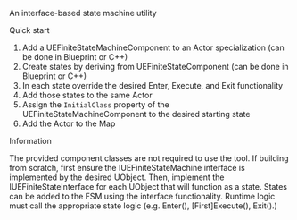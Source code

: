 An interface-based state machine utility

Quick start
1. Add a UEFiniteStateMachineComponent to an Actor specialization (can be done in Blueprint or C++)
2. Create states by deriving from UEFiniteStateComponent (can be done in Blueprint or C++)
3. In each state override the desired Enter, Execute, and Exit functionality
4. Add those states to the same Actor
5. Assign the `InitialClass` property of the UEFiniteStateMachineComponent to the desired starting state
6. Add the Actor to the Map


Information


The provided component classes are not required to use the tool. 
If building from scratch, first ensure the IUEFiniteStateMachine interface is implemented by the desired UObject.
Then, implement the IUEFiniteStateInterface for each UObject that will function as a state.
States can be added to the FSM using the interface functionality.
Runtime logic must call the appropriate state logic (e.g. Enter(), [First]Execute(), Exit().)
